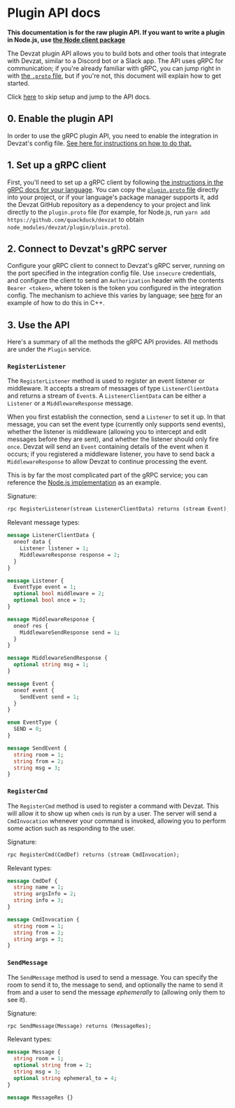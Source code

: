 # Plugin API docs

__This documentation is for the raw plugin API. If you want to write a plugin in Node.js, use [the Node client package](https://yarn.pm/devzat)__

The Devzat plugin API allows you to build bots and other tools that integrate with Devzat, similar to a Discord bot or a Slack app. The API uses gRPC for communication; if you're already familiar with gRPC, you can jump right in with [the `.proto` file](./plugin.proto), but if you're not, this document will explain how to get started.

Click [here](TODO) to skip setup and jump to the API docs.

## 0. Enable the plugin API

In order to use the gRPC plugin API, you need to enable the integration in Devzat's config file. [See here for instructions on how to do that.](../Admin's%20Manual.md#using-the-plugin-api-integration)

## 1. Set up a gRPC client

First, you'll need to set up a gRPC client by following [the instructions in the gRPC docs for your language](https://grpc.io/docs/languages/). You can copy the [`plugin.proto` file](./plugin.proto) directly into your project, or if your language's package manager supports it, add the Devzat GitHub repository as a dependency to your project and link directly to the `plugin.proto` file (for example, for Node.js, run `yarn add https://github.com/quackduck/devzat` to obtain `node_modules/devzat/plugin/pluin.proto`).

## 2. Connect to Devzat's gRPC server

Configure your gRPC client to connect to Devzat's gRPC server, running on the port specified in the integration config file. Use `insecure` credentials, and configure the client to send an `Authorization` header with the contents `Bearer <token>`, where token is the token you configured in the integration config. The mechanism to achieve this varies by language; see [here](https://grpc.io/docs/guides/auth/#extending-grpc-to-support-other-authentication-mechanisms) for an example of how to do this in C++.

## 3. Use the API

Here's a summary of all the methods the gRPC API provides. All methods are under the `Plugin` service.

### `RegisterListener`

The `RegisterListener` method is used to register an event listener or middleware. It accepts a stream of messages of type `ListenerClientData` and returns a stream of `Event`s. A `ListenerClientData` can be either a `Listener` or a `MiddlewareResponse` message. 

When you first establish the connection, send a `Listener` to set it up. In that message, you can set the event type (currently only supports send events), whether the listener is middleware (allowing you to intercept and edit messages before they are sent), and whether the listener should only fire `once`. Devzat will send an `Event` containing details of the event when it occurs; if you registered a middleware listener, you have to send back a `MiddlewareResponse` to allow Devzat to continue processing the event.

This is by far the most complicated part of the gRPC service; you can reference the [Node.js implementation](https://github.com/Merlin04/devzat-node/blob/main/src/index.ts#L80) as an example.

Signature:
```protobuf
rpc RegisterListener(stream ListenerClientData) returns (stream Event);
```

Relevant message types:
```protobuf
message ListenerClientData {
  oneof data {
    Listener listener = 1;
    MiddlewareResponse response = 2;
  }
}

message Listener {
  EventType event = 1;
  optional bool middleware = 2;
  optional bool once = 3;
}

message MiddlewareResponse {
  oneof res {
    MiddlewareSendResponse send = 1;
  }
}

message MiddlewareSendResponse {
  optional string msg = 1;
}

message Event {
  oneof event {
    SendEvent send = 1;
  }
}

enum EventType {
  SEND = 0;
}

message SendEvent {
  string room = 1;
  string from = 2;
  string msg = 3;
}
```

### `RegisterCmd`

The `RegisterCmd` method is used to register a command with Devzat. This will allow it to show up when `cmds` is run by a user. The server will send a `CmdInvocation` whenever your command is invoked, allowing you to perform some action such as responding to the user.

Signature:
```protobuf
rpc RegisterCmd(CmdDef) returns (stream CmdInvocation);
```

Relevant types:
```protobuf
message CmdDef {
  string name = 1;
  string argsInfo = 2;
  string info = 3;
}

message CmdInvocation {
  string room = 1;
  string from = 2;
  string args = 3;
}
```

### `SendMessage`

The `SendMessage` method is used to send a message. You can specify the room to send it to, the message to send, and optionally the name to send it from and a user to send the message _ephemerally_ to (allowing only them to see it).

Signature:
```protobuf
rpc SendMessage(Message) returns (MessageRes);
```

Relevant types:
```protobuf
message Message {
  string room = 1;
  optional string from = 2;
  string msg = 3;
  optional string ephemeral_to = 4;
}

message MessageRes {}
```
